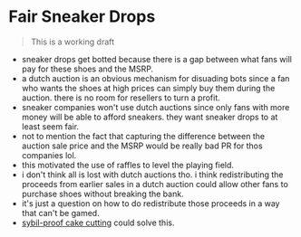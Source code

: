 # Fair Sneaker Drops

> This is a working draft

- sneaker drops get botted because there is a gap between what fans will pay for these shoes and the MSRP.
- a dutch auction is an obvious mechanism for disuading bots since a fan who wants the shoes at high prices can simply buy them during the auction. there is no room for resellers to turn a profit.
- sneaker companies won't use dutch auctions since only fans with more money will be able to afford sneakers. they want sneaker drops to at least seem fair.
- not to mention the fact that capturing the difference between the auction sale price and the MSRP would be really bad PR for thos companies lol.
- this motivated the use of raffles to level the playing field.
- i don't think all is lost with dutch auctions tho. i think redistributing the proceeds from earlier sales in a dutch auction could allow other fans to purchase shoes without breaking the bank.
- it's just a question on how to do redistribute those proceeds in a way that can't be gamed.
- [sybil-proof cake cutting](https://arxiv.org/pdf/2301.12813.pdf) could solve this.
